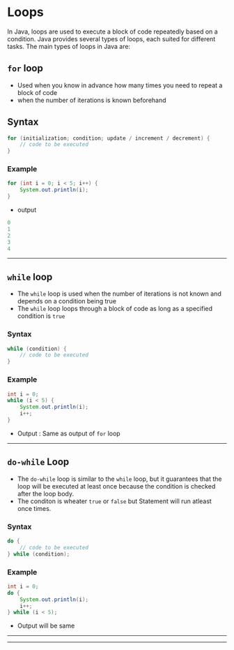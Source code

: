 # Loops

In Java, loops are used to execute a block of code repeatedly based on a condition. Java provides several types of loops, each suited for different tasks. The main types of loops in Java are:
## `for` loop

- Used when you know in advance how many times you need to repeat a block of code
- when the number of iterations is known beforehand
## Syntax

``` java
for (initialization; condition; update / increment / decrement) {
    // code to be executed
}
```

### Example 

``` java
for (int i = 0; i < 5; i++) {
    System.out.println(i);
}

```
- output

``` java
0
1
2
3
4
```

---

## `while` loop

- The `while` loop is used when the number of iterations is not known and depends on a condition being true
- The `while` loop loops through a block of code as long as a specified condition is `true` 

### Syntax

``` java
while (condition) {
    // code to be executed
}
```

### Example

``` java
int i = 0;
while (i < 5) {
    System.out.println(i);
    i++;
}

```

- Output : Same as output of `for` loop

---

## `do-while` Loop

- The `do-while` loop is similar to the `while` loop, but it guarantees that the loop will be executed at least once because the condition is checked after the loop body.
- The conditon is wheater `true` or `false` but Statement will run atleast once times. 
### Syntax

``` java
do {
    // code to be executed
} while (condition);

```

### Example

``` java
int i = 0;
do {
    System.out.println(i);
    i++;
} while (i < 5);

``` 

- Output will be same

---
---